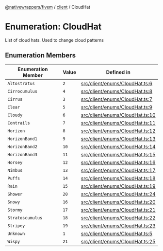 [@nativewrappers/fivem](../../README.md) / [client](../README.md) / CloudHat

# Enumeration: CloudHat

List of cloud hats. Used to change cloud patterns

## Enumeration Members

| Enumeration Member | Value | Defined in |
| ------ | ------ | ------ |
| `Altostratus` | `2` | [src/client/enums/CloudHat.ts:6](https://github.com/nativewrappers/fivem/blob/34b8061c177c9481c4691efcaef7602a414ca976/src/client/enums/CloudHat.ts#L6) |
| `Cirrocumulus` | `4` | [src/client/enums/CloudHat.ts:8](https://github.com/nativewrappers/fivem/blob/34b8061c177c9481c4691efcaef7602a414ca976/src/client/enums/CloudHat.ts#L8) |
| `Cirrus` | `3` | [src/client/enums/CloudHat.ts:7](https://github.com/nativewrappers/fivem/blob/34b8061c177c9481c4691efcaef7602a414ca976/src/client/enums/CloudHat.ts#L7) |
| `Clear` | `5` | [src/client/enums/CloudHat.ts:9](https://github.com/nativewrappers/fivem/blob/34b8061c177c9481c4691efcaef7602a414ca976/src/client/enums/CloudHat.ts#L9) |
| `Cloudy` | `6` | [src/client/enums/CloudHat.ts:10](https://github.com/nativewrappers/fivem/blob/34b8061c177c9481c4691efcaef7602a414ca976/src/client/enums/CloudHat.ts#L10) |
| `Contrails` | `7` | [src/client/enums/CloudHat.ts:11](https://github.com/nativewrappers/fivem/blob/34b8061c177c9481c4691efcaef7602a414ca976/src/client/enums/CloudHat.ts#L11) |
| `Horizon` | `8` | [src/client/enums/CloudHat.ts:12](https://github.com/nativewrappers/fivem/blob/34b8061c177c9481c4691efcaef7602a414ca976/src/client/enums/CloudHat.ts#L12) |
| `HorizonBand1` | `9` | [src/client/enums/CloudHat.ts:13](https://github.com/nativewrappers/fivem/blob/34b8061c177c9481c4691efcaef7602a414ca976/src/client/enums/CloudHat.ts#L13) |
| `HorizonBand2` | `10` | [src/client/enums/CloudHat.ts:14](https://github.com/nativewrappers/fivem/blob/34b8061c177c9481c4691efcaef7602a414ca976/src/client/enums/CloudHat.ts#L14) |
| `HorizonBand3` | `11` | [src/client/enums/CloudHat.ts:15](https://github.com/nativewrappers/fivem/blob/34b8061c177c9481c4691efcaef7602a414ca976/src/client/enums/CloudHat.ts#L15) |
| `Horsey` | `12` | [src/client/enums/CloudHat.ts:16](https://github.com/nativewrappers/fivem/blob/34b8061c177c9481c4691efcaef7602a414ca976/src/client/enums/CloudHat.ts#L16) |
| `Nimbus` | `13` | [src/client/enums/CloudHat.ts:17](https://github.com/nativewrappers/fivem/blob/34b8061c177c9481c4691efcaef7602a414ca976/src/client/enums/CloudHat.ts#L17) |
| `Puffs` | `14` | [src/client/enums/CloudHat.ts:18](https://github.com/nativewrappers/fivem/blob/34b8061c177c9481c4691efcaef7602a414ca976/src/client/enums/CloudHat.ts#L18) |
| `Rain` | `15` | [src/client/enums/CloudHat.ts:19](https://github.com/nativewrappers/fivem/blob/34b8061c177c9481c4691efcaef7602a414ca976/src/client/enums/CloudHat.ts#L19) |
| `Shower` | `20` | [src/client/enums/CloudHat.ts:24](https://github.com/nativewrappers/fivem/blob/34b8061c177c9481c4691efcaef7602a414ca976/src/client/enums/CloudHat.ts#L24) |
| `Snowy` | `16` | [src/client/enums/CloudHat.ts:20](https://github.com/nativewrappers/fivem/blob/34b8061c177c9481c4691efcaef7602a414ca976/src/client/enums/CloudHat.ts#L20) |
| `Stormy` | `17` | [src/client/enums/CloudHat.ts:21](https://github.com/nativewrappers/fivem/blob/34b8061c177c9481c4691efcaef7602a414ca976/src/client/enums/CloudHat.ts#L21) |
| `Stratoscumulus` | `18` | [src/client/enums/CloudHat.ts:22](https://github.com/nativewrappers/fivem/blob/34b8061c177c9481c4691efcaef7602a414ca976/src/client/enums/CloudHat.ts#L22) |
| `Stripey` | `19` | [src/client/enums/CloudHat.ts:23](https://github.com/nativewrappers/fivem/blob/34b8061c177c9481c4691efcaef7602a414ca976/src/client/enums/CloudHat.ts#L23) |
| `Unknown` | `1` | [src/client/enums/CloudHat.ts:5](https://github.com/nativewrappers/fivem/blob/34b8061c177c9481c4691efcaef7602a414ca976/src/client/enums/CloudHat.ts#L5) |
| `Wispy` | `21` | [src/client/enums/CloudHat.ts:25](https://github.com/nativewrappers/fivem/blob/34b8061c177c9481c4691efcaef7602a414ca976/src/client/enums/CloudHat.ts#L25) |
